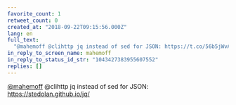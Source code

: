 ```yaml
---
favorite_count: 1
retweet_count: 0
created_at: "2018-09-22T09:15:56.000Z"
lang: en
full_text:
  "@mahemoff @clihttp jq instead of sed for JSON: https://t.co/56b5jWvAGg"
in_reply_to_screen_name: mahemoff
in_reply_to_status_id_str: "1043427383955607552"
replies: []
---
```


[@mahemoff](https://twitter.com/mahemoff) @clihttp jq instead of sed for JSON:
<https://stedolan.github.io/jq/>
